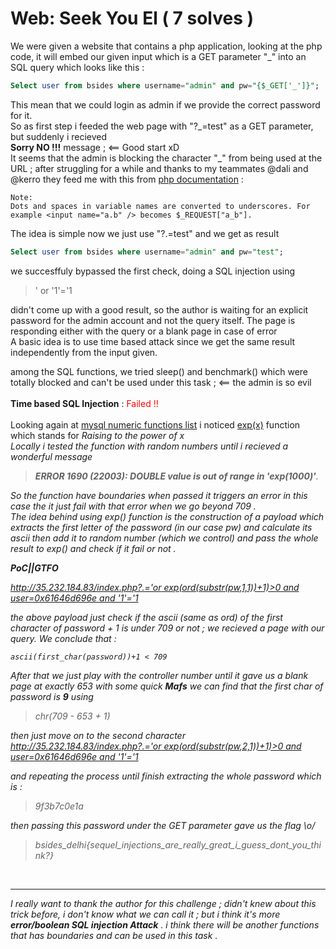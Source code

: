 # Web: Seek You El ( 7 solves )
We were given a website that contains a php application, looking at the php code, it will embed our given input which is a GET parameter "_" into an SQL query which looks like this :
```sql
Select user from bsides where username="admin" and pw="{$_GET['_']}";
```
This mean that we could login as admin if we provide the correct password for it.<br>
So as first step i feeded the web page with "?_=test" as a GET parameter, but suddenly i recieved <br> **Sorry NO !!!** message ; <== Good start xD <br>
It seems that the admin is blocking the character "\_" from being used at the URL ; 
after struggling for a while and thanks to my teammates @dali  and @kerro they feed me with this from [php documentation](https://www.php.net/manual/en/language.variables.external.php) : <br>

```
Note:
Dots and spaces in variable names are converted to underscores. For example <input name="a.b" /> becomes $_REQUEST["a_b"]. 
```

The idea is simple now we just use "?.=test" and we get as result 
```sql
Select user from bsides where username="admin" and pw="test";
```

we succesffuly bypassed the first check, doing a SQL injection using 
 
>' or '1'='1

didn't come up with a good result, so the author is waiting for an explicit password for the admin account and not the query itself. The page is responding either with the query or a blank page in case of error<br>
A basic idea is to use time based attack since we get the same result independently from the input given. <br>

among the SQL functions, we tried sleep() and benchmark() which were totally blocked and can't be used under this task ; <== the admin is so evil <br><BR>
**Time based SQL Injection** : <font color="red" > Failed !! </font><BR><br>
Looking again at  [mysql numeric functions list](https://dev.mysql.com/doc/refman/8.0/en/numeric-functions.html)  i noticed <u>exp(x)</u> function which stands for <i>Raising to the power of x</u><br>
Locally i tested the function with random numbers until i recieved a wonderful message 
> **ERROR 1690 (22003): DOUBLE value is out of range in 'exp(1000)'**.

So the function have boundaries when passed it triggers an error in this case the it just fail with that error when we go beyond 709 .<br>
The idea behind using exp() function is the construction  of a payload which extracts the first letter of the password (in our case pw) and calculate its ascii then add it to random number (which we control) and pass the whole result to exp() and check if it fail or not .<br>

**PoC||GTFO**

[http://35.232.184.83/index.php?.='or exp(ord(substr(pw,1,1))+1)>0 and user=0x61646d696e and '1'='1]()

the above payload just check if the ascii (same as ord) of the first character of password + 1 is under 709 or not ; we recieved a page with our query. We conclude that : <br>
```
ascii(first_char(password))+1 < 709
```
After that we just play with the controller number until it gave us a blank page at exactly 653
with some quick **Mafs** we can find that the first char of password is **9** using <br>
> chr(709 - 653 + 1)

then just move on to the second character <br>
[http://35.232.184.83/index.php?.='or exp(ord(substr(pw,2,1))+1)>0 and user=0x61646d696e and '1'='1]()

and repeating the process until finish extracting the whole password which is :
>9f3b7c0e1a

then passing this password under the GET parameter gave us the flag \o/

>bsides_delhi{sequel_injections_are_really_great_i_guess_dont_you_think?}
<br>

---

I really want to thank the author for this challenge ; didn't knew about this trick before, i don't know what we can call it ; but i think it's more **error/boolean SQL injection Attack** .
i think there will be another functions that has boundaries and can be used in this task .

